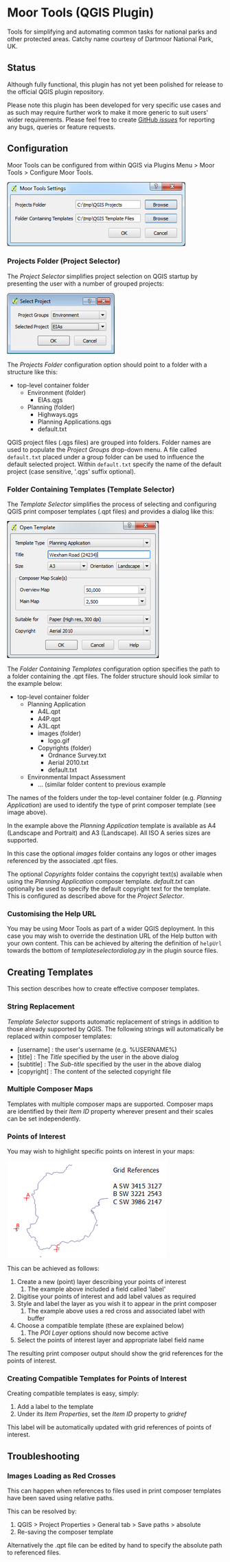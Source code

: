 # Moor Tools (QGIS Plugin)

Tools for simplifying and automating common tasks for national parks and other protected areas. Catchy name courtesy of Dartmoor National Park, UK.

## Status

Although fully functional, this plugin has not yet been polished for release to the official QGIS plugin repository.

Please note this plugin has been developed for very specific use cases and as such may require further work to make it more generic to suit users' wider requirements. Please feel free to create [GitHub *issues*](http://fixme.com) for reporting any bugs, queries or feature requests.

## Configuration

Moor Tools can be configured from within QGIS via Plugins Menu > Moor Tools > Configure Moor Tools.

![](Images/moor_tools_config.png) 

### Projects Folder (Project Selector)

The _Project Selector_ simplifies project selection on QGIS startup by presenting the user with a number of grouped projects:

![](Images/project_selector.png)

The _Projects Folder_ configuration option should point to a folder with a structure like this:

- top-level container folder
	- Environment (folder)
		- EIAs.qgs
	- Planning (folder)
		- Highways.qgs
		- Planning Applications.qgs
		- default.txt

QGIS project files (.qgs files) are grouped into folders. Folder names are used to populate the _Project Groups_ drop-down menu. A file called ``default.txt`` placed under a group folder can be used to influence the default selected project. Within ``default.txt`` specify the name of the default project (case sensitive, '.qgs' suffix optional).   

### Folder Containing Templates (Template Selector)

The _Template Selector_ simplifies the process of selecting and configuring QGIS print composer templates (.qpt files) and provides a dialog like this:

![](Images/template_selector.png)

The _Folder Containing Templates_ configuration option specifies the path to a folder containing the .qpt files. The folder structure should look similar to the example below:

- top-level container folder
	- Planning Application
		- A4L.qpt
		- A4P.qpt
		- A3L.qpt
		- images (folder)
			- logo.gif
		- Copyrights (folder)
			- Ordnance Survey.txt
			- Aerial 2010.txt
			- default.txt
	- Environmental Impact Assessment
		- ... (similar folder content to previous example

The names of the folders under the top-level container folder (e.g. _Planning Application_) are used to identify the type of print composer template (see image above).

In the example above the _Planning Application_ template is available as A4 (Landscape and Portrait) and A3 (Landscape). All ISO A series sizes are supported.

In this case the optional _images_ folder contains any logos or other images referenced by the associated .qpt files. 

The optional _Copyrights_ folder contains the copyright text(s) available when using the _Planning Application_ composer template. _default.txt_ can optionally be used to specify the default copyright text for the template. This is configured as described above for the _Project Selector_.

### Customising the Help URL

You may be using Moor Tools as part of a wider QGIS deployment. In this case you may wish to override the destination URL of the Help button with your own content. This can be achieved by altering the definition of ``helpUrl`` towards the bottom of _templateselectordialog.py_ in the plugin source files.

## Creating Templates

This section describes how to create effective composer templates.

### String Replacement

_Template Selector_ supports automatic replacement of strings in addition to those already supported by QGIS. The following strings will automatically be replaced within composer templates:

- [username] : the user's username (e.g. %USERNAME%)
- [title] : The _Title_ specified by the user in the above dialog
- [subtitle] : The _Sub-title_ specified by the user in the above dialog
- [copyright] : The content of the selected copyright file 

### Multiple Composer Maps    

Templates with multiple composer maps are supported. Composer maps are identified by their _Item ID_ property wherever present and their scales can be set independently.

### Points of Interest

You may wish to highlight specific points on interest in your maps: 

![](Images/points_of_interest_example.png)

This can be achieved as follows:

1. Create a new (point) layer describing your points of interest
	1.  The example above included a field called 'label'
2. Digitise your points of interest and add label values as required
3. Style and label the layer as you wish it to appear in the print composer
	1. The example above uses a red cross and associated label with buffer
4. Choose a compatible template (these are explained below)
	1. The _POI Layer_ options should now become active
5. Select the points of interest layer and appropriate label field name

The resulting print composer output should show the grid references for the points of interest. 

### Creating Compatible Templates for Points of Interest

Creating compatible templates is easy, simply:

1. Add a label to the template
2. Under its _Item Properties_, set the _Item ID_ property to _gridref_

This label will be automatically updated with grid references of points of interest.    

## Troubleshooting

### Images Loading as Red Crosses

This can happen when references to files used in print composer templates have been saved using relative paths.

This can be resolved by:

1. QGIS > Project Properties > General tab > Save paths > absolute
2. Re-saving the composer template

Alternatively the .qpt file can be edited by hand to specify the absolute path to referenced files. 
